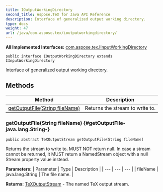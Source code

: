 ```yaml
---
title: IOutputWorkingDirectory
second_title: Aspose.TeX for Java API Reference
description: Interface of generalized output working directory.
type: docs
weight: 47
url: /java/com.aspose.tex/ioutputworkingdirectory/
---
```

**All Implemented Interfaces:**
[com.aspose.tex.IInputWorkingDirectory](../../com.aspose.tex/iinputworkingdirectory)
```
public interface IOutputWorkingDirectory extends IInputWorkingDirectory
```

Interface of generalized output working directory.
## Methods

| Method | Description |
| --- | --- |
| [getOutputFile(String fileName)](#getOutputFile-java.lang.String-) | Returns the stream to write to. |
### getOutputFile(String fileName) {#getOutputFile-java.lang.String-}
```
public abstract TeXOutputStream getOutputFile(String fileName)
```


Returns the stream to write to. MUST NOT return null. In case a stream cannot be returned, it MUST return a NamedStream object with a null Stream property value instead.

**Parameters:**
| Parameter | Type | Description |
| --- | --- | --- |
| fileName | java.lang.String | The file name. |

**Returns:**
[TeXOutputStream](../../com.aspose.tex/texoutputstream) - The named TeX output stream.
